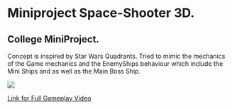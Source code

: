 # Miniproject Space-Shooter 3D.
  College MiniProject.
  ---
  Concept is inspired by Star Wars Quadrants. Tried to mimic the mechanics of the Game mechanics and the EnemyShips behaviour which include the Mini Ships and as well as the Main
  Boss Ship.
  
  ![](3dSpaceShooter.gif)
  
  
  [Link for Full Gameplay Video](https://drive.google.com/file/d/1rtQ4nibuSfiejLsuNKF0QrQtvgT9gJdG/view?usp=sharing)

